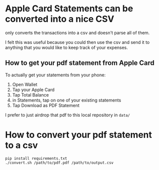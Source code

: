# Apple Card Statements can be converted into a nice CSV

only converts the transactions into a csv and doesn't parse all of them.

I felt this was useful because you could then use the csv and send it to 
anything that you would like to keep track of your expenses.

## How to get your pdf statement from Apple Card

To actually get your statements from your phone:
1. Open Wallet
2. Tap your Apple Card
3. Tap Total Balance
4. in Statements, tap on one of your existing statements
5. Tap Download as PDF Statement

I prefer to just airdrop that pdf to this local repository in `data/`

# How to convert your pdf statement to a csv


```
pip install requirements.txt
./convert.sh /path/to/pdf.pdf /path/to/output.csv
```
